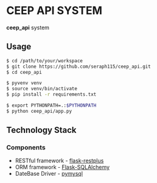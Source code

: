 # CEEP API SYSTEM
**ceep_api** system

## Usage

```bash
$ cd /path/to/your/workspace
$ git clone https://github.com/seraph115/ceep_api.git
$ cd ceep_api
```

```bash
$ pyvenv venv
$ source venv/bin/activate
$ pip install -r requirements.txt
```

```bash
$ export PYTHONPATH=.:$PYTHONPATH
$ python ceep_api/app.py
```

## Technology Stack

### Components

* RESTful framework - [flask-restplus](http://flask-restplus.readthedocs.org)
* ORM framework - [Flask-SQLAlchemy](http://flask-sqlalchemy.pocoo.org/)
* DateBase Driver  - [pymysql](https://pymysql.readthedocs.io)

